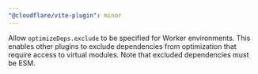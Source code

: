 ```yaml
---
"@cloudflare/vite-plugin": minor
---
```


Allow `optimizeDeps.exclude` to be specified for Worker environments. This enables other plugins to exclude dependencies from optimization that require access to virtual modules. Note that excluded dependencies must be ESM.
